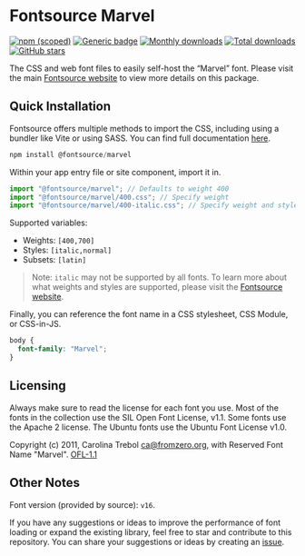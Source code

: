 # Fontsource Marvel

[![npm (scoped)](https://img.shields.io/npm/v/@fontsource/marvel?color=brightgreen)](https://www.npmjs.com/package/@fontsource/marvel) [![Generic badge](https://img.shields.io/badge/fontsource-passing-brightgreen)](https://github.com/fontsource/fontsource) [![Monthly downloads](https://badgen.net/npm/dm/@fontsource/marvel)](https://github.com/fontsource/fontsource) [![Total downloads](https://badgen.net/npm/dt/@fontsource/marvel)](https://github.com/fontsource/fontsource) [![GitHub stars](https://img.shields.io/github/stars/fontsource/fontsource.svg?style=social&label=Star)](https://github.com/fontsource/fontsource/stargazers)

The CSS and web font files to easily self-host the “Marvel” font. Please visit the main [Fontsource website](https://fontsource.org/fonts/marvel) to view more details on this package.

## Quick Installation

Fontsource offers multiple methods to import the CSS, including using a bundler like Vite or using SASS. You can find full documentation [here](https://fontsource.org/docs/getting-started/introduction).

```javascript
npm install @fontsource/marvel
```

Within your app entry file or site component, import it in.

```javascript
import "@fontsource/marvel"; // Defaults to weight 400
import "@fontsource/marvel/400.css"; // Specify weight
import "@fontsource/marvel/400-italic.css"; // Specify weight and style
```

Supported variables:
- Weights: `[400,700]`
- Styles: `[italic,normal]`
- Subsets: `[latin]`

> Note: `italic` may not be supported by all fonts. To learn more about what weights and styles are supported, please visit the [Fontsource website](https://fontsource.org/fonts/marvel).

Finally, you can reference the font name in a CSS stylesheet, CSS Module, or CSS-in-JS.

```css
body {
  font-family: "Marvel";
}
```

## Licensing
Always make sure to read the license for each font you use. Most of the fonts in the collection use the SIL Open Font License, v1.1. Some fonts use the Apache 2 license. The Ubuntu fonts use the Ubuntu Font License v1.0.

Copyright (c) 2011, Carolina Trebol <ca@fromzero.org>, with Reserved Font Name "Marvel".
[OFL-1.1](http://scripts.sil.org/OFL)

## Other Notes
Font version (provided by source): `v16`.

If you have any suggestions or ideas to improve the performance of font loading or expand the existing library, feel free to star and contribute to this repository. You can share your suggestions or ideas by creating an [issue](https://github.com/fontsource/fontsource/issues).